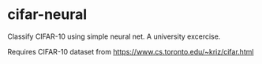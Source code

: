 # cifar-neural
Classify CIFAR-10 using simple neural net. A university excercise.

Requires CIFAR-10 dataset from https://www.cs.toronto.edu/~kriz/cifar.html
